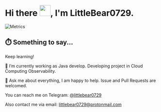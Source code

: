 # Hi there <img src="https://media.giphy.com/media/hvRJCLFzcasrR4ia7z/giphy.gif" width="36px">, I'm LittleBear0729.

![Metrics](https://metrics.lecoq.io/littlebear0729?template=classic&languages=1&languages.ignored=html%2C%20css&languages.limit=8&languages.sections=most-used&languages.colors=github&languages.threshold=0%25&languages.indepth=false&languages.categories=markup%2C%20programming&languages.recent.categories=markup%2C%20programming&languages.recent.load=300&languages.recent.days=14&config.timezone=Asia%2FShanghai)

## ⏱️ Something to say...

Keep learning!

🔭 I’m currently working as Java develop. Developing project in Cloud Computing Observability.

💬 Ask me about everything, I am happy to help. Issue and Pull Requests are welcomed.

You can reach me on Telegram: [@littlebear0729](https://t.me/littlebear0729)

Also contact me via email: littlebear0729@protonmail.com
